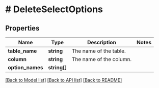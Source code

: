 # # DeleteSelectOptions

## Properties

Name | Type | Description | Notes
------------ | ------------- | ------------- | -------------
**table_name** | **string** | The name of the table. |
**column** | **string** | The name of the column. |
**option_names** | **string[]** |  |

[[Back to Model list]](../../README.md#models) [[Back to API list]](../../README.md#endpoints) [[Back to README]](../../README.md)
